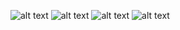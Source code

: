 ![alt text](https://raw.githubusercontent.com/isaacmirandacampos/aircnc/telas-mobile/01-login.png)
![alt text](https://raw.githubusercontent.com/isaacmirandacampos/aircnc/telas-mobile/02-list.png)
![alt text](https://raw.githubusercontent.com/isaacmirandacampos/aircnc/telas-mobile/03-reserva.png)
![alt text](https://raw.githubusercontent.com/isaacmirandacampos/aircnc/telas-mobile/04-mensagem.png)